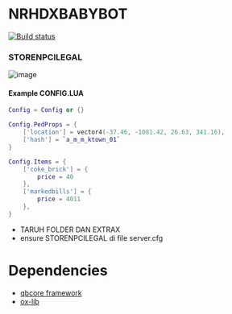 # NRHDXBABYBOT

[![Build status](https://ci.appveyor.com/api/projects/status/m07cnunnni8w82o5?svg=true)](https://ci.appveyor.com/project/madskristensen/markdowneditor)

### STORENPCILEGAL

![image]()
#### Example CONFIG.LUA

```lua
Config = Config or {}

Config.PedProps = {
    ['location'] = vector4(-37.46, -1081.42, 26.63, 341.16),
    ['hash'] = `a_m_m_ktown_01`
}

Config.Items = {
    ['coke_brick'] = { 
        price = 40
    },
    ['markedbills'] = { 
        price = 4011
    },
}

```


- TARUH FOLDER DAN EXTRAX
- ensure STORENPCILEGAL di file server.cfg
# Dependencies

* [qbcore framework](https://github.com/qbcore-framework)
* [ox-lib](https://github.com/overextended/ox_lib)
